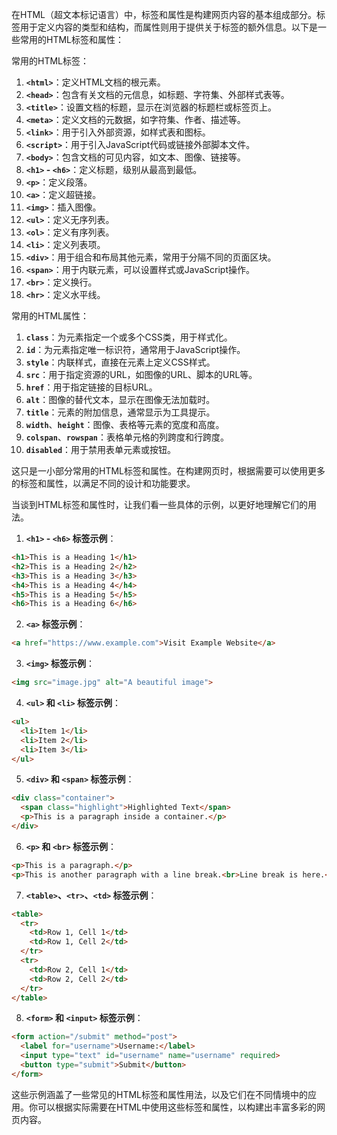 在HTML（超文本标记语言）中，标签和属性是构建网页内容的基本组成部分。标签用于定义内容的类型和结构，而属性则用于提供关于标签的额外信息。以下是一些常用的HTML标签和属性：

常用的HTML标签：

1. **`<html>`**：定义HTML文档的根元素。
2. **`<head>`**：包含有关文档的元信息，如标题、字符集、外部样式表等。
3. **`<title>`**：设置文档的标题，显示在浏览器的标题栏或标签页上。
4. **`<meta>`**：定义文档的元数据，如字符集、作者、描述等。
5. **`<link>`**：用于引入外部资源，如样式表和图标。
6. **`<script>`**：用于引入JavaScript代码或链接外部脚本文件。
7. **`<body>`**：包含文档的可见内容，如文本、图像、链接等。
8. **`<h1>` - `<h6>`**：定义标题，级别从最高到最低。
9. **`<p>`**：定义段落。
10. **`<a>`**：定义超链接。
11. **`<img>`**：插入图像。
12. **`<ul>`**：定义无序列表。
13. **`<ol>`**：定义有序列表。
14. **`<li>`**：定义列表项。
15. **`<div>`**：用于组合和布局其他元素，常用于分隔不同的页面区块。
16. **`<span>`**：用于内联元素，可以设置样式或JavaScript操作。
17. **`<br>`**：定义换行。
18. **`<hr>`**：定义水平线。

常用的HTML属性：

1. **`class`**：为元素指定一个或多个CSS类，用于样式化。
2. **`id`**：为元素指定唯一标识符，通常用于JavaScript操作。
3. **`style`**：内联样式，直接在元素上定义CSS样式。
4. **`src`**：用于指定资源的URL，如图像的URL、脚本的URL等。
5. **`href`**：用于指定链接的目标URL。
6. **`alt`**：图像的替代文本，显示在图像无法加载时。
7. **`title`**：元素的附加信息，通常显示为工具提示。
8. **`width`**、**`height`**：图像、表格等元素的宽度和高度。
9. **`colspan`**、**`rowspan`**：表格单元格的列跨度和行跨度。
10. **`disabled`**：用于禁用表单元素或按钮。

这只是一小部分常用的HTML标签和属性。在构建网页时，根据需要可以使用更多的标签和属性，以满足不同的设计和功能要求。

当谈到HTML标签和属性时，让我们看一些具体的示例，以更好地理解它们的用法。

1. **`<h1>` - `<h6>` 标签示例**：

```html
<h1>This is a Heading 1</h1>
<h2>This is a Heading 2</h2>
<h3>This is a Heading 3</h3>
<h4>This is a Heading 4</h4>
<h5>This is a Heading 5</h5>
<h6>This is a Heading 6</h6>
```

2. **`<a>` 标签示例**：

```html
<a href="https://www.example.com">Visit Example Website</a>
```

3. **`<img>` 标签示例**：

```html
<img src="image.jpg" alt="A beautiful image">
```

4. **`<ul>` 和 `<li>` 标签示例**：

```html
<ul>
  <li>Item 1</li>
  <li>Item 2</li>
  <li>Item 3</li>
</ul>
```

5. **`<div>` 和 `<span>` 标签示例**：

```html
<div class="container">
  <span class="highlight">Highlighted Text</span>
  <p>This is a paragraph inside a container.</p>
</div>
```

6. **`<p>` 和 `<br>` 标签示例**：

```html
<p>This is a paragraph.</p>
<p>This is another paragraph with a line break.<br>Line break is here.</p>
```

7. **`<table>`、`<tr>`、`<td>` 标签示例**：

```html
<table>
  <tr>
    <td>Row 1, Cell 1</td>
    <td>Row 1, Cell 2</td>
  </tr>
  <tr>
    <td>Row 2, Cell 1</td>
    <td>Row 2, Cell 2</td>
  </tr>
</table>
```

8. **`<form>` 和 `<input>` 标签示例**：

```html
<form action="/submit" method="post">
  <label for="username">Username:</label>
  <input type="text" id="username" name="username" required>
  <button type="submit">Submit</button>
</form>
```

这些示例涵盖了一些常见的HTML标签和属性用法，以及它们在不同情境中的应用。你可以根据实际需要在HTML中使用这些标签和属性，以构建出丰富多彩的网页内容。